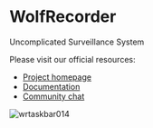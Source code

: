 # WolfRecorder

Uncomplicated Surveillance System

Please visit our official resources:

  * [Project homepage](https://wolfrecorder.com/)
  * [Documentation](https://wolfrecorder.com/wiki/)
  * [Community chat](https://t.me/wolfrecorder)

![wrtaskbar014](https://github.com/user-attachments/assets/8b566a1e-a6e7-46b2-ad9e-217842a7b588)
